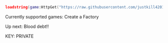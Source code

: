 ```lua
loadstring(game:HttpGet("https://raw.githubusercontent.com/justkill4201/RIChub/refs/heads/main/RIC%20hub%20source.lua"))()
```
Currently supported games:
Create a Factory


Up next:
Blood debt!!

KEY: PRIVATE
